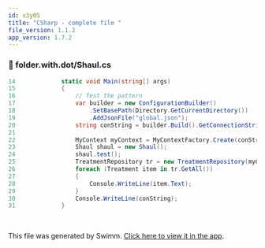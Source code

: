 ```yaml
---
id: x3y05
title: "CSharp - complete file "
file_version: 1.1.2
app_version: 1.7.2
---
```



<!-- NOTE-swimm-snippet: the lines below link your snippet to Swimm -->
### 📄 folder.with.dot/Shaul.cs
```c#
14             static void Main(string[] args)
15             {
16                 // Test the pattern
17                 var builder = new ConfigurationBuilder()
18                     .SetBasePath(Directory.GetCurrentDirectory())
19                     .AddJsonFile("global.json");
20                 string conString = builder.Build().GetConnectionString("DefaultConnection");
21     
22                 MyContext myContext = MyContextFactory.Create(conString);
23                 Shaul shaul = new Shaul();
24                 shaul.test();
25                 TreatmentRepository tr = new TreatmentRepository(myContext);
26                 foreach (Treatment item in tr.GetAll())
27                 {
28                     Console.WriteLine(item.Text);
29                 }
30                 Console.WriteLine(conString);
31             }
```

<br/>

This file was generated by Swimm. [Click here to view it in the app](https://app.swimm.io/repos/Z2l0aHViJTNBJTNBY3NoYXJwLXNoYXVsLXRlc3QlM0ElM0Fzd2ltbWlv/docs/x3y05).
